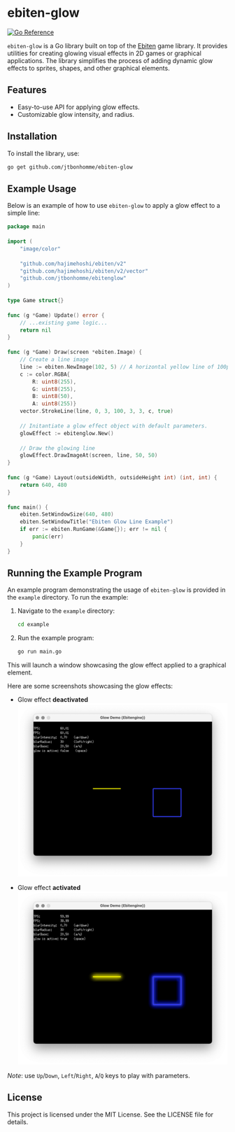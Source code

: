 # ebiten-glow

[![Go Reference](https://pkg.go.dev/badge/github.com/jtbonhomme/ebiten-glow)](https://pkg.go.dev/github.com/jtbonhomme/ebiten-glow)

`ebiten-glow` is a Go library built on top of the [Ebiten](https://ebiten.org/) game library. It provides utilities for creating glowing visual effects in 2D games or graphical applications. The library simplifies the process of adding dynamic glow effects to sprites, shapes, and other graphical elements.

## Features

- Easy-to-use API for applying glow effects.
- Customizable glow intensity, and radius.

## Installation

To install the library, use:

```bash
go get github.com/jtbonhomme/ebiten-glow
```

## Example Usage

Below is an example of how to use `ebiten-glow` to apply a glow effect to a simple line:

```go
package main

import (
	"image/color"

	"github.com/hajimehoshi/ebiten/v2"
	"github.com/hajimehoshi/ebiten/v2/vector"
	"github.com/jtbonhomme/ebitenglow"
)

type Game struct{}

func (g *Game) Update() error {
	// ...existing game logic...
	return nil
}

func (g *Game) Draw(screen *ebiten.Image) {
	// Create a line image
	line := ebiten.NewImage(102, 5) // A horizontal yellow line of 100px width
	c := color.RGBA{
		R: uint8(255),
		G: uint8(255),
		B: uint8(50),
		A: uint8(255)}
	vector.StrokeLine(line, 0, 3, 100, 3, 3, c, true)

	// Initantiate a glow effect object with default parameters.
	glowEffect := ebitenglow.New()

	// Draw the glowing line
	glowEffect.DrawImageAt(screen, line, 50, 50)
}

func (g *Game) Layout(outsideWidth, outsideHeight int) (int, int) {
	return 640, 480
}

func main() {
	ebiten.SetWindowSize(640, 480)
	ebiten.SetWindowTitle("Ebiten Glow Line Example")
	if err := ebiten.RunGame(&Game{}); err != nil {
		panic(err)
	}
}
```

## Running the Example Program

An example program demonstrating the usage of `ebiten-glow` is provided in the `example` directory. To run the example:

1. Navigate to the `example` directory:
   ```bash
   cd example
   ```

2. Run the example program:
   ```bash
   go run main.go
   ```

This will launch a window showcasing the glow effect applied to a graphical element.

Here are some screenshots showcasing the glow effects:

* Glow effect **deactivated**
![Glow Effect Off](glow-effect-off.png)

* Glow effect **activated**
![Glow Effect On](glow-effect-on.png)

*Note*: use `Up`/`Down`, `Left`/`Right`, `A`/`Q` keys to play with parameters.

## License

This project is licensed under the MIT License. See the LICENSE file for details.